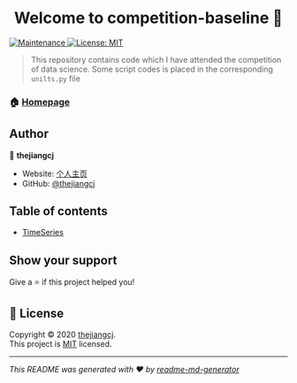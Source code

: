 <h1 align="center">Welcome to competition-baseline 👋</h1>
<p>
  <a href="https://github.com/kefranabg/readme-md-generator/graphs/commit-activity" target="_blank">
    <img alt="Maintenance" src="https://img.shields.io/badge/Maintained%3F-yes-green.svg" />
  </a>
  <a href="https://github.com/thejiangcj/competition-baseline/blob/master/LICENSE" target="_blank">
    <img alt="License: MIT" src="https://img.shields.io/github/license/thejiangcj/competition-baseline" />
  </a>
</p>

> This repository contains code which I have attended the competition of data science. Some script codes is placed in the corresponding `unilts.py` file

### 🏠 [Homepage](https://github.com/thejiangcj/competition-baseline)

## Author

👤 **thejiangcj**

* Website: [个人主页](ornorphan.cn)
* GitHub: [@thejiangcj](https://github.com/thejiangcj)

## Table of contents

* [TimeSeries](./TimeSeries)

## Show your support

Give a ⭐️ if this project helped you!

## 📝 License

Copyright © 2020 [thejiangcj](https://github.com/thejiangcj).<br />
This project is [MIT](https://github.com/thejiangcj/competition-baseline/blob/master/LICENSE) licensed.

***
_This README was generated with ❤️ by [readme-md-generator](https://github.com/kefranabg/readme-md-generator)_